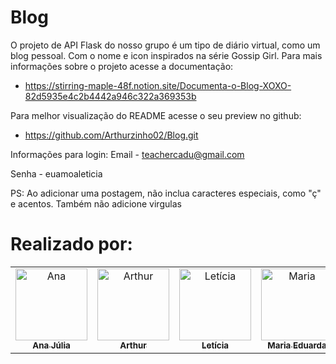 # Blog
O projeto de API Flask do nosso grupo é um tipo de diário virtual, como um blog pessoal. Com o nome e icon inspirados na série Gossip Girl. 
Para mais informações sobre o projeto acesse a documentação:
- https://stirring-maple-48f.notion.site/Documenta-o-Blog-XOXO-82d5935e4c2b4442a946c322a369353b

Para melhor visualização do README acesse o seu preview no github:
- https://github.com/Arthurzinho02/Blog.git

Informações para login:
Email - teachercadu@gmail.com

Senha - euamoaleticia

PS: Ao adicionar uma postagem, não inclua caracteres especiais, como "ç" e acentos. Também não adicione virgulas

<h1> Realizado por: </h1>
<div align="center">
    <table>
    <tr>
        <td align="center" >
        <a href="https://github.com/anatxzier">
            <img src="https://avatars.githubusercontent.com/u/134381442?v=4" width="115px;" alt="Ana"/><br>
            <sub>
            <b>Ana Júlia</b>
            </sub>
        </a>
        </td>
        <td align="center">
        <a href="https://github.com/Arthurzinho02">
            <img src="https://avatars.githubusercontent.com/u/134386150?v=4" width="115px;" alt="Arthur"/><br>
            <sub>
            <b>Arthur</b>
            </sub>
        </a>
        </td>
        <td align="center">
        <a href="https://github.com/lerpaiva">
            <img src="https://avatars.githubusercontent.com/u/133794677?v=4" width="115px;" alt="Letícia"/><br>
            <sub>
            <b>Letícia</b>
            </sub>
        </a>
        </td>
        <td align="center">
        <a href="https://github.com/mariadudasn">
            <img src="https://avatars.githubusercontent.com/u/134337212?v=4" width="115px;" alt="Maria"/><br>
            <sub>
            <b>Maria Eduarda</b>
            </sub>
        </a>
        </td>
        <td align="center">
        <a href="https://github.com/nat-paz">
            <img src="https://avatars.githubusercontent.com/u/134384648?v=4" width="115px;" alt="Natália"/><br>
            <sub>
            <b>Natália Paz</b>
            </sub>
        </a>
        </td>
    </tr>
    </table>
</div>
